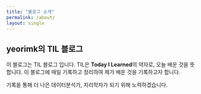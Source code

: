 ```yaml
---
title: "블로그 소개"
permalink: /about/
layout: single
---
```


## yeorimk의 TIL 블로그

이 블로그는 TIL 블로그 입니다. TIL은 **Today I Learned**의  약자로, 오늘 배운 것을 뜻합니다. 이 블로그에 매일 기록하고 정리하여 제가 배운 것을 기록하고자 합니다. 

기록을 통해 더 나은 데이터분석가, 지리학자가 되기 위해 노력하겠습니다.